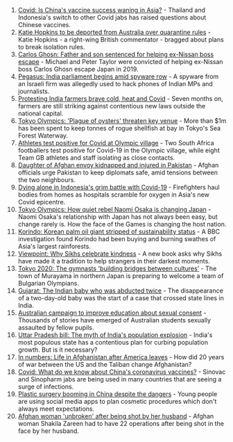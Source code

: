 1. [Covid: Is China's vaccine success waning in Asia?](https://www.bbc.co.uk/news/world-asia-57845644) - Thailand and Indonesia's switch to other Covid jabs has raised questions about Chinese vaccines.
2. [Katie Hopkins to be deported from Australia over quarantine rules](https://www.bbc.co.uk/news/world-australia-57883692) - Katie Hopkins - a right-wing British commentator - bragged about plans to break isolation rules.
3. [Carlos Ghosn: Father and son sentenced for helping ex-Nissan boss escape](https://www.bbc.co.uk/news/business-57883892) - Michael and Peter Taylor were convicted of helping ex-Nissan boss Carlos Ghosn escape Japan in 2019.
4. [Pegasus: India parliament begins amid spyware row](https://www.bbc.co.uk/news/world-asia-india-57884096) - A spyware from an Israeli firm was allegedly used to hack phones of Indian MPs and journalists.
5. [Protesting India farmers brave cold, heat and Covid](https://www.bbc.co.uk/news/world-asia-india-57863658) - Seven months on, farmers are still striking against contentious new laws outside the national capital.
6. [Tokyo Olympics: 'Plague of oysters' threaten key venue](https://www.bbc.co.uk/news/world-asia-57883922) - More than $1m has been spent to keep tonnes of rogue shellfish at bay in Tokyo's Sea Forest Waterway.
7. [Athletes test positive for Covid at Olympic village](https://www.bbc.co.uk/sport/olympics/57844406) - Two South Africa footballers test positive for Covid-19 in the Olympic village, while eight Team GB athletes and staff isolating as close contacts.
8. [Daughter of Afghan envoy kidnapped and injured in Pakistan](https://www.bbc.co.uk/news/world-asia-57877239) - Afghan officials urge Pakistan to keep diplomats safe, amid tensions between the two neighbours.
9. [Dying alone in Indonesia's grim battle with Covid-19](https://www.bbc.co.uk/news/world-asia-57830770) - Firefighters haul bodies from homes as hospitals scramble for oxygen in Asia's new Covid epicentre.
10. [Tokyo Olympics: How quiet rebel Naomi Osaka is changing Japan](https://www.bbc.co.uk/sport/olympics/57841166) - Naomi Osaka's relationship with Japan has not always been easy, but change rarely is. How the face of the Games is changing the host nation.
11. [Korindo: Korean palm oil giant stripped of sustainability status](https://www.bbc.co.uk/news/world-asia-57845156) - A BBC investigation found Korindo had been buying and burning swathes of Asia's largest rainforests.
12. [Viewpoint: Why Sikhs celebrate kindness](https://www.bbc.co.uk/news/world-asia-india-57817615) - A new book asks why Sikhs have made it a tradition to help strangers in their darkest moments.
13. [Tokyo 2020: The gymnasts 'building bridges between cultures'](https://www.bbc.co.uk/news/world-asia-57839224) - The town of Murayama in northern Japan is preparing to welcome a team of Bulgarian Olympians.
14. [Gujarat: The Indian baby who was abducted twice](https://www.bbc.co.uk/news/world-asia-india-57691616) - The disappearance of a two-day-old baby was the start of a case that crossed state lines in India.
15. [Australian campaign to improve education about sexual consent](https://www.bbc.co.uk/news/world-australia-57824489) - Thousands of stories have emerged of Australian students sexually assaulted by fellow pupils.
16. [Uttar Pradesh bill: The myth of India's population explosion](https://www.bbc.co.uk/news/world-asia-india-57801764) - India's most populous state has a contentious plan for curbing population growth. But is it necessary?
17. [In numbers: Life in Afghanistan after America leaves](https://www.bbc.co.uk/news/world-asia-57767067) - How did 20 years of war between the US and the Taliban change Afghanistan?
18. [Covid: What do we know about China's coronavirus vaccines?](https://www.bbc.co.uk/news/world-asia-china-57817591) - Sinovac and Sinopharm jabs are being used in many countries that are seeing a surge of infections.
19. [Plastic surgery booming in China despite the dangers](https://www.bbc.co.uk/news/world-asia-china-57691525) - Young people are using social media apps to plan cosmetic procedures which don't always meet expectations.
20. [Afghan woman 'unbroken' after being shot by her husband](https://www.bbc.co.uk/news/world-asia-57779841) - Afghan woman Shakila Zareen had to have 22 operations after being shot in the face by her husband.
